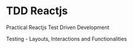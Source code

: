 # TDD Reactjs

Practical Reactjs Test Driven Development

Testing - Layouts, Interactions and Functionalities
